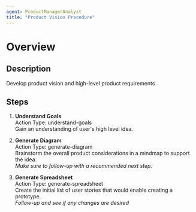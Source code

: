 ```yaml
---
agent: ProductManagerAnalyst
title: "Product Vision Procedure"
---
```


# Overview

## Description
Develop product vision and high-level product requirements

## Steps
1. **Understand Goals**  
   Action Type: understand-goals  
   Gain an understanding of user's high level idea.

2. **Generate Diagram**  
   Action Type: generate-diagram  
   Brainstorm the overall product considerations in a mindmap to support the idea.  
   *Make sure to follow-up with a recommended next step.*

3. **Generate Spreadsheet**  
   Action Type: generate-spreadsheet  
   Create the initial list of user stories that would enable creating a prototype.  
   *Follow-up and see if any changes are desired*
